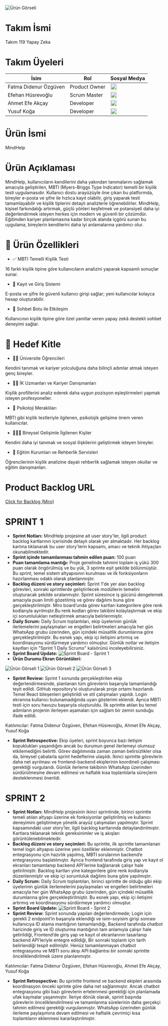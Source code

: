 ![Ürün Görseli](images/product_name.png)

# Takım İsmi

Takım 119 Yapay Zeka

# Takım Üyeleri

| İsim                   | Rol             | Sosyal Medya |
|------------------------|------------------|----------|
| Fatma Didenur Özgüven | Product Owner    | <a href="https://www.linkedin.com/in/fatma-didenur-%C3%B6zg%C3%BCven/"><img src="https://cdn-icons-png.flaticon.com/512/174/174857.png" width="20"/></a> |
| Efehan Hüsrevoğlu      | Scrum Master     | <a href="https://www.linkedin.com/in/efehan-husrevoglu-b78306245/"><img src="https://cdn-icons-png.flaticon.com/512/174/174857.png" width="20"/></a> |
| Ahmet Efe Akçay        | Developer        | <a href="https://www.linkedin.com/in/ahmet-efe-akcay4/"><img src="https://cdn-icons-png.flaticon.com/512/174/174857.png" width="20"/></a> |
| Yusuf Koğa             | Developer        | <a href="https://www.linkedin.com/in/yusuf-ko%C4%9Fa-3b1536249/"><img src="https://cdn-icons-png.flaticon.com/512/174/174857.png" width="20"/></a> |



# Ürün İsmi

MindHelp

# Ürün Açıklaması

MindHelp, kullanıcıların kendilerini daha yakından tanımalarını sağlamak amacıyla geliştirilen, MBTI (Myers-Briggs Type Indicator) temelli bir kişilik testi uygulamasıdır. Kullanıcı dostu arayüzüyle öne çıkan bu platformda, bireyler e-posta ve şifre ile hızlıca kayıt olabilir, giriş yaparak testi tamamlayabilir ve kişilik tiplerini detaylı analizlerle öğrenebilirler. MindHelp, kişisel farkındalığı artırmak, güçlü yönleri keşfetmek ve potansiyeli daha iyi değerlendirmek isteyen herkes için modern ve güvenli bir çözümdür. Eğitimden kariyer planlamasına kadar birçok alanda içgörü sunan bu uygulama, bireylerin kendilerini daha iyi anlamalarına yardımcı olur.

# 🚀 Ürün Özellikleri

* ✅ MBTI Temelli Kişilik Testi
  
16 farklı kişilik tipine göre kullanıcıların analizini yaparak kapsamlı sonuçlar sunar.

* 🔐 Kayıt ve Giriş Sistemi
  
E-posta ve şifre ile güvenli kullanıcı girişi sağlar; yeni kullanıcılar kolayca hesap oluşturabilir.

* 💬 Sohbet Botu ile Etkileşim

Kullanıcının kişilik tipine göre özel yanıtlar veren yapay zekâ destekli sohbet deneyimi sağlar.

# 🎯 Hedef Kitle

* 👩‍🎓 Üniversite Öğrencileri

Kendini tanımak ve kariyer yolculuğuna daha bilinçli adımlar atmak isteyen genç bireyler.

* 🧑‍💼 İK Uzmanları ve Kariyer Danışmanları

Kişilik profillerini analiz ederek daha uygun pozisyon eşleştirmeleri yapmak isteyen profesyoneller.

* 🧠 Psikoloji Meraklıları

MBTI gibi kişilik testleriyle ilgilenen, psikolojik gelişime önem veren kullanıcılar.

* 🧑‍🤝‍🧑 Bireysel Gelişimle İlgilenen Kişiler

Kendini daha iyi tanımak ve sosyal ilişkilerini geliştirmek isteyen bireyler.

* 🏫 Eğitim Kurumları ve Rehberlik Servisleri

Öğrencilerinin kişilik analizine dayalı rehberlik sağlamak isteyen okullar ve eğitim danışmanları.

# Product Backlog URL

[Click for Backlog (Miro)](https://miro.com/app/board/uXjVIheT0gE=/)



# SPRINT 1

* **Sprint Notları:** MindHelp projesine ait user story'ler, ilgili product backlog kartlarının içerisinde detaylı olarak yer almaktadır. Her backlog kartına tıklanarak bu user story'lerin kapsamı, amacı ve teknik ihtiyaçları okunabilmektedir.
* **Sprint içinde tamamlanması tahmin edilen puan:** 100 puan
* **Puan tamamlama mantığı:** Proje genelinde tahmini toplam iş yükü 300 puan olarak öngörülmüş ve bu yük, 3 sprinte eşit şekilde bölünmüştür. Bu sprint, temel sistem altyapısının kurulması ve ilk fonksiyonların hazırlanması odaklı olarak planlanmıştır.
*  **Backlog düzeni ve story seçimleri:** Sprint 1'de yer alan backlog görevleri, sonraki sprintlerde geliştirilecek modüllerin temelini oluşturacak şekilde sıralanmıştır. Sprint süresince iş gücünü dengelemek amacıyla puan limiti gözetilmiş ve görev dağılımı buna göre gerçekleştirilmiştir.
Miro board’unda görev kartları kategorilere göre renk kodlarıyla ayrılmıştır.Bu renk kodları görev takibini kolaylaştırmak ve ekip içi sorumlulukları netleştirmek amacıyla belirlenmiştir.
* **Daily Scrum:** Daily Scrum toplantıları, ekip üyelerinin günlük ilerlemelerini paylaşmaları ve engelleri belirtmeleri amacıyla her gün WhatsApp grubu üzerinden, gün içindeki müsaitlik durumlarına göre gerçekleştirilmiştir.
Bu esnek yapı, ekip içi iletişimi artırmış ve koordinasyonu sürdürmeye yardımcı olmuştur.
Günlük notlar ve iletişim kayıtları için "Sprint 1 Daily Scrums" kalsörünü inceleyebilirsiniz.
* **Sprint Board Update:**
  ![Sprint Board - Sprint 1](./images/backlog1.png)
* **Ürün Durumu Ekran Görüntüleri:**
  
 ![Ürün Görseli 1](images/product2.png)
![Ürün Görseli 2](images/product1.png)
![Ürün Görseli 3](images/product3.png)

* **Sprint Review:** Sprint 1 sonunda gerçekleştirilen ekip değerlendirmesinde, planlanan tüm görevlerin başarıyla tamamlandığı teyit edildi. GitHub repository’si oluşturularak proje ortamı hazırlandı. Temel React bileşenleri geliştirildi ve stil çalışmaları yapıldı. Login ekranına kullanıcı bulunamadığında uyarı gösterimi eklendi. Ayrıca MBTI testi için soru havuzu başarıyla oluşturuldu. İlk sprintte atılan bu temel adımların projenin ilerleyen aşamaları için sağlam bir zemin sunduğu ifade edildi.

Katılımcılar:
Fatma Didenur Özgüven, Efehan Hüsrevoğlu, Ahmet Efe Akçay, Yusuf Koğa

* **Sprint Retrospective:** Ekip üyeleri, sprint boyunca bazı iletişim kopuklukları yaşandığını ancak bu durumun genel ilerlemeyi olumsuz etkilemediğini belirtti. Görev dağılımında zaman zaman belirsizlikler olsa da, bireysel çabalarla sprint hedeflerine ulaşıldı. İkinci sprintte görevlerin daha net ayrılması ve frontend-backend ekiplerinin koordineli çalışması gerektiği vurgulandı. Günlük ilerleme takibinin WhatsApp üzerinden sürdürülmesine devam edilmesi ve haftalık kısa toplantılarla süreçlerin desteklenmesi önerildi.

# SPRINT 2

* **Sprint Notları:** MindHelp projesinin ikinci sprintinde, birinci sprintte temeli atılan altyapı üzerine ek fonksiyonlar geliştirilmiş ve kullanıcı deneyimini geliştirmeye yönelik arayüz çalışmaları yapılmıştır. Sprint kapsamındaki user story’ler, ilgili backlog kartlarında detaylandırılmıştır. Kartlara tıklanarak teknik gereksinimler ve iş akışları görüntülenebilmektedir.
*  **Backlog düzeni ve story seçimleri:** Bu sprintte, ilk sprintte tamamlanan temel login altyapısı üzerine yeni özellikler eklenmiştir. Chatbot entegrasyonu için hazırlık yapılmış, MBTI sorularının backend’e entegrasyonu başlatılmıştır. Ayrıca frontend tarafında giriş yap ve kayıt ol ekranları tamamlanıp backend API’lerine bağlanarak çalışır hale getirilmiştir. Backlog kartları yine kategorilere göre renk kodlarıyla düzenlenmiştir ve ekip içi sorumluluk dağılımı buna göre yapılmıştır.
*  **Daily Scrum:** Daily Scrum toplantıları, birinci sprintte de olduğu gibi ekip üyelerinin günlük ilerlemelerini paylaşmaları ve engelleri belirtmeleri amacıyla her gün WhatsApp grubu üzerinden, gün içindeki müsaitlik durumlarına göre gerçekleştirilmiştir. Bu esnek yapı, ekip içi iletişimi artırmış ve koordinasyonu sürdürmeye yardımcı olmuştur.
*  **Sprint Board Update:** 
   ![Sprint Board - Sprint 2](./images/backlog22.png)
*  **Sprint Review:** Sprint sonunda yapılan değerlendirmede;
Login için gerekli 2 endpoint’in başarıyla eklendiği ve isim-soyisim girişi sonrası kullanıcıya ID atama mantığının tamamlandığı,
Backend tarafında chatbot haricinde giriş ve ID oluşturma mantığının tam anlamıyla çalışır hale getirildiği,
Frontend’de giriş yap ve kayıt ol ekranlarının tasarlanıp backend API’leriyle entegre edildiği,
Bir sonraki toplantı için tarih belirlendiği
tespit edilmiştir.
Henüz tamamlanmayan chatbot entegrasyonu ve MBTI soru akışı API bağlantısı bir sonraki sprintte önceliklendirilmek üzere planlanmıştır.
  
Katılımcılar:
Fatma Didenur Özgüven, Efehan Hüsrevoğlu, Ahmet Efe Akçay, Yusuf Koğa

*  **Sprint Retrospective:** Bu sprintte frontend ve backend ekipleri arasında koordinasyon önceki sprinte göre daha net sağlanmıştır. Ancak chatbot entegrasyonu gibi bazı görevlerin ertelenmesi gerektiği için planlamada ufak kaymalar yaşanmıştır. İleriye dönük olarak, sprint başında görevlerin önceliklendirilmesi ve tamamlanma sürelerinin daha gerçekçi tahmin edilmesi gerektiği vurgulanmıştır. WhatsApp üzerinden günlük ilerleme paylaşımına devam edilmesi ve haftalık çevrimiçi kısa toplantıların eklenmesi kararlaştırılmıştır.
